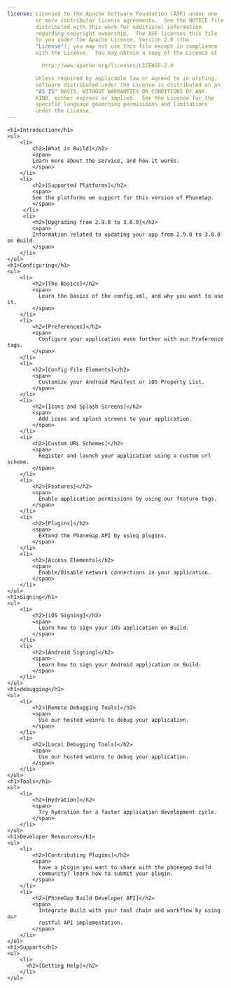 ```yaml
---
license: Licensed to the Apache Software Foundation (ASF) under one
         or more contributor license agreements.  See the NOTICE file
         distributed with this work for additional information
         regarding copyright ownership.  The ASF licenses this file
         to you under the Apache License, Version 2.0 (the
         "License"); you may not use this file except in compliance
         with the License.  You may obtain a copy of the License at

           http://www.apache.org/licenses/LICENSE-2.0

         Unless required by applicable law or agreed to in writing,
         software distributed under the License is distributed on an
         "AS IS" BASIS, WITHOUT WARRANTIES OR CONDITIONS OF ANY
         KIND, either express or implied.  See the License for the
         specific language governing permissions and limitations
         under the License.
---
```


<div id="home">

    <h1>Introduction</h1>
    <ul>
        <li>
            <h2>[What is Build]</h2>
            <span>
            Learn more about the service, and how it works.
            </span>
        </li>
        <li>
            <h2>[Supported Platforms]</h2>
            <span>
            See the platforms we support for this version of PhoneGap.
            </span>
         </li>
         <li>
            <h2>[Upgrading from 2.9.0 to 3.0.0]</h2>
            <span>
            Information related to updating your app from 2.9.0 to 3.0.0 on Build.
            </span>
        </li>
    </ul>
    <h1>Configuring</h1>
    <ul>
        <li>
            <h2>[The Basics]</h2>
            <span>
              Learn the basics of the config.xml, and why you want to use it.
            </span>
        </li>
        <li>
            <h2>[Preferences]</h2>
            <span>
              Configure your application even further with our Preference tags.
            </span>
        </li>
        <li>
            <h2>[Config File Elements]</h2>
            <span>
              Customize your Android Manifest or iOS Property List.
            </span>
        </li>
        <li>
            <h2>[Icons and Splash Screens]</h2>
            <span>
              Add icons and splash screens to your application.
            </span>
        </li>
        <li>
            <h2>[Custom URL Schemes]</h2>
            <span>
              Register and launch your application using a custom url scheme.
            </span>
        </li>
        <li>
            <h2>[Features]</h2>
            <span>
              Enable application permissions by using our feature tags.
            </span>
        </li>
        <li>
            <h2>[Plugins]</h2>
            <span>
              Extend the PhoneGap API by using plugins.
            </span>
        </li>
        <li>
            <h2>[Access Elements]</h2>
            <span>
              Enable/Disable network connections in your application.
            </span>
        </li>
    </ul>
    <h1>Signing</h1>
    <ul>
        <li>
            <h2>[iOS Signing]</h2>
            <span>
              Learn how to sign your iOS application on Build.
            </span>
        </li>
        <li>
            <h2>[Android Signing]</h2>
            <span>
              Learn how to sign your Android application on Build.
            </span>
        </li>
    </ul>
    <h1>debugging</h1>
    <ul>
        <li>
            <h2>[Remote Debugging Tools]</h2>
            <span>
              Use our hosted weinre to debug your application.
            </span>
        </li>
        <li>
            <h2>[Local Debugging Tools]</h2>
            <span>
              Use our hosted weinre to debug your application.
            </span>
        </li>
    </ul>
    <h1>Tools</h1>
    <ul>
        <li>
            <h2>[Hydration]</h2>
            <span>
              Try hydration for a faster application development cycle.
            </span>
        </li>
    </ul>
    <h1>Developer Resources</h1>
    <ul>
        <li>
            <h2>[Contributing Plugins]</h2>
            <span>
              have a plugin you want to share with the phonegap build
              community? learn how to submit your plugin.
            </span>
        </li>
        <li>
            <h2>[PhoneGap Build Developer API]</h2>
            <span>
              Integrate Build with your tool chain and workflow by using our
              restful API implementation.
            </span>
        </li>
    </ul>
    <h1>Support</h1>
    <ul>
        <li>
          <h2>[Getting Help]</h2>
        </li>
    </ul>
</div>
